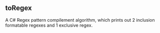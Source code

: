 ## toRegex
A C# Regex pattern compilement algorithm, which prints out 2 inclusion formatable regexes and 1 exclusive regex.
